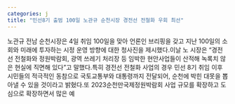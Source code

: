 ```yaml
---
categories: j
title: "민선8기 출범 100일 노관규 순천시장 경전선 전철화 우회 최선"
---
```

노관규 전남 순천시장은 4일 취임 100일을 맞아 언론인 브리핑을 갖고 지난 100일의 소회와 미래에 투자하는 시정 운영 방향에 대한 청사진을 제시했다.이날 노 시장은 “경전선 전철화와 정원박람회, 광역 쓰레기 처리장 등 임박한 현안사업들이 산적해 녹록치 않은 현실에 직면해 있다”고 말했다.특히 경전선 전철화 사업의 경우 민선 8기 취임 이후 시민들의 적극적인 동참으로 국토교통부와 대통령까지 전달되어, 순천에 박힌 대못을 뽑아낼 수 있을 것이라고 밝혔다.또 2023순천만국제정원박람회 사업 규모를 확장하고 도심으로 확장하면서 많은 예